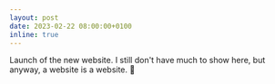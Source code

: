 ```yaml
---
layout: post
date: 2023-02-22 08:00:00+0100
inline: true
---
```


Launch of the new website. I still don't have much to show here, but anyway, a website is a website. :tada:
